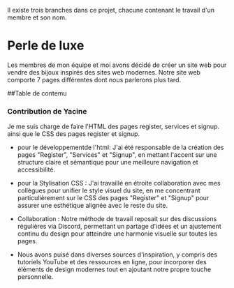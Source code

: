 Il existe trois branches dans ce projet, chacune contenant le travail d'un membre et son nom.

# Perle de luxe
Les membres de mon équipe et moi avons décidé de créer un site web pour vendre des bijoux inspirés des sites web modernes. Notre site web comporte 7 pages différentes dont nous parlerons plus tard.

##Table de contemu
### Contribution de Yacine 

Je me suis charge de faire l'HTML  des  pages register, services et signup. ainsi que le CSS des pages register et signup.

- pour le développementde l'html: J'ai été responsable de la création des pages "Register", "Services" et "Signup", en mettant l'accent sur une structure claire et sémantique pour une meilleure navigation et accessibilité.

- pour la Stylisation CSS : J'ai travaillé en étroite collaboration avec mes collègues pour unifier le style visuel du site, en me concentrant particulièrement sur le CSS des pages "Register" et "Signup" pour assurer une esthétique alignée avec le reste du site.

- Collaboration : Notre méthode de travail reposait sur des discussions régulières via Discord, permettant un partage d'idées et un ajustement continu du design pour atteindre une harmonie visuelle sur toutes les pages.

-  Nous avons puisé dans diverses sources d'inspiration, y compris des tutoriels YouTube et des ressources en ligne, pour incorporer des éléments de design modernes tout en ajoutant notre propre touche personnelle.
